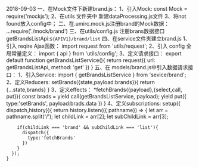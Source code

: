 2018-09-03
一、在Mock文件下新建brand.js：
    1、引入Mock:
      const Mock = require('mockjs');
    2、在utils 文件夹中 新建dataProcessing.js文件
    3、将not found放入config中；
二、在.umirc.mock.js注册brand的Mock数据：
    ...require('./mock/brand')
三、在utils/config.js 注册brans数据接口
    getBrandsListApi:`${APIV1}/brand/list`
四、在service文件夹建立brand.js
    1、引入 reqire Ajax函数：
    import request from 'utils/request';
    2、引入 config 全局常量定义：
    import { api } from 'utils/config';
    3、定义请求接口：
    export default function getBrandsListService(){
      return request({
        url: getBrandsListApi,
        method: 'get'
      })
    }
五、在 models/brand.js中引入数据请求接口：
    1、引入Service: 
    import { getBrandsListService } from 'sevice/brand';
    2、定义Reducers:
    setBrands({state,payload:brands}){
      return {...state,brands}
    }
    3、定义effects：
    *fetchBrands({payload},{select,call, put}){
      const brads = yield call(getBrandsListService, payload);
      yield put({
        type:'setBrands',
        payload:brads.data
      })
    }
    4、定义subscriptions:
    setup({ dispatch,history}){
      return history.listen(({ pathname}) => {
        let arr = pathname.split('/');
        let childLink = arr[2];
        let subChildLink = arr[3];

        if(childLink === 'brand' && subChildLink === 'list'){
          dispatch({
            type:'fetchBrands'
          })
        }
      });
    }
